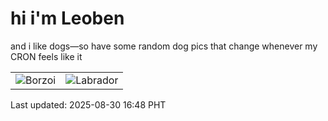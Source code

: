 # hi i'm Leoben

and i like dogs—so have some random dog pics that change whenever my CRON feels like it

|  |  |
|--------|----------|
| ![Borzoi](https://random-dog-vercel.vercel.app/api/random-borzoi?v=1756543701) | ![Labrador](https://random-dog-vercel.vercel.app/api/random-labrador?v=1756543701) |

Last updated: 2025-08-30 16:48 PHT
